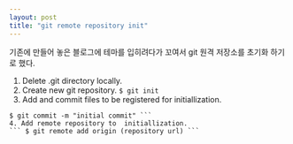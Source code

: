 ```yaml
---
layout: post
title: "git remote repository init"
---
```


기존에 만들어 놓은 블로그에 테마를 입히려다가 꼬여서 git 원격 저장소를 초기화 하기로 했다.

1. Delete .git directory locally.
2. Create new git repository.
``` $ git init ```
3. Add and commit files to be registered for initiallization.
``` $ git add .
$ git commit -m "initial commit" ```
4. Add remote repository to  initiallization.	
``` $ git remote add origin (repository url) ```

